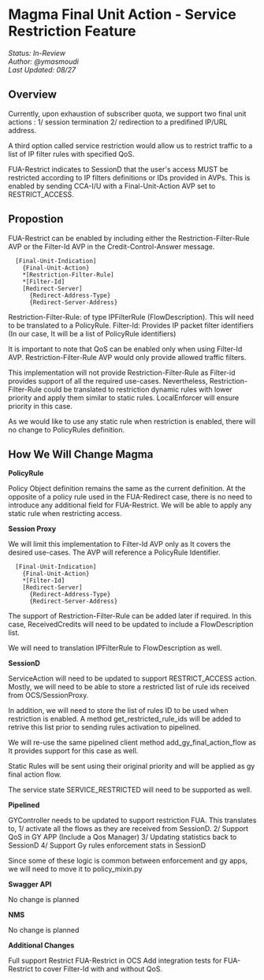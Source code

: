 # Magma Final Unit Action - Service Restriction Feature

*Status: In-Review*\
*Author: @ymasmoudi*\
*Last Updated: 08/27*

## Overview 

Currently, upon exhaustion of subscriber quota, we support two final unit
actions : 
1/ session termination
2/ redirection to a predifined IP/URL address. 

A third option called service restriction would allow us to restrict traffic
to a list of IP filter rules with specified QoS. 

FUA-Restrict indicates to SessionD that the user's access MUST be restricted
according to IP filters definitions or IDs provided in AVPs. This is enabled
by sending CCA-I/U with a Final-Unit-Action AVP set to RESTRICT\_ACCESS.


## Propostion

FUA-Restrict can be enabled by including either the Restriction-Filter-Rule
AVP or the Filter-Id AVP in the Credit-Control-Answer message.

```
  [Final-Unit-Indication]
    {Final-Unit-Action}
    *[Restriction-Filter-Rule]
    *[Filter-Id]
    [Redirect-Server]
      {Redirect-Address-Type}
      {Redirect-Server-Address}
```

Restriction-Filter-Rule: of type IPFilterRule (FlowDescription). This will
need to be translated to a PolicyRule.
Filter-Id: Provides IP packet filter identifiers (In our case, It will be a
list of PolicyRule identifiers)

It is important to note that QoS can be enabled only when using Filter-Id AVP.
Restriction-Filter-Rule AVP would only provide allowed traffic filters.

This implementation will not provide Restriction-Filter-Rule as Filter-id
provides support of all the required use-cases. Nevertheless, 
Restriction-Filter-Rule could be translated to restriction dynamic rules with
lower priority and apply them similar to static rules. 
LocalEnforcer will ensure priority in this case.

As we would like to use any static rule when restriction is enabled, there will
no change to PolicyRules definition.

## How We Will Change Magma

**PolicyRule**

Policy Object definition remains the same as the current definition. At the
opposite of a policy rule used in the FUA-Redirect case, there is no need to
introduce any additional field for FUA-Restrict.
We will be able to apply any static rule when restricting access.


**Session Proxy**

We will limit this implementation to Filter-Id AVP only as It covers the desired
use-cases. The AVP will reference a PolicyRule Identifier.

```
  [Final-Unit-Indication]
    {Final-Unit-Action}
    *[Filter-Id]
    [Redirect-Server]
      {Redirect-Address-Type}
      {Redirect-Server-Address}
```

The support of Restriction-Filter-Rule can be added later if required. In this
case, ReceivedCredits will need to be updated to include a FlowDescription list.

We will need to translation IPFilterRule to FlowDescription as well.


**SessionD**

ServiceAction will need to be updated to support RESTRICT\_ACCESS action. Mostly,
we will need to be able to store a restricted list of rule ids received from
OCS/SessionProxy.

In addition, we will need to store the list of rules ID to be used when restriction
is enabled. A method get\_restricted\_rule\_ids will be added to retrive this list
prior to sending rules activation to pipelined.

We will re-use the same pipelined client method add\_gy\_final\_action\_flow as It
provides support for this case as well.

Static Rules will be sent using their original priority and will be applied as gy
final action flow.

The service state SERVICE\_RESTRICTED will need to be supported as well.


**Pipelined**

GYController needs to be updated to support restriction FUA. This translates to,
1/ activate all the flows as they are received from SessionD.
2/ Support QoS in GY APP (Include a Qos Manager)
3/ Updating statistics back to SessionD
4/ Support Gy rules enforcement stats in SessionD

Since some of these logic is common between enforcement and gy apps, we will need
to move it to  policy\_mixin.py


**Swagger API**

No change is planned


**NMS**

No change is planned


**Additional Changes**

Full support Restrict FUA-Restrict in OCS
Add integration tests for FUA-Restrict to cover Filter-Id with and without QoS.
